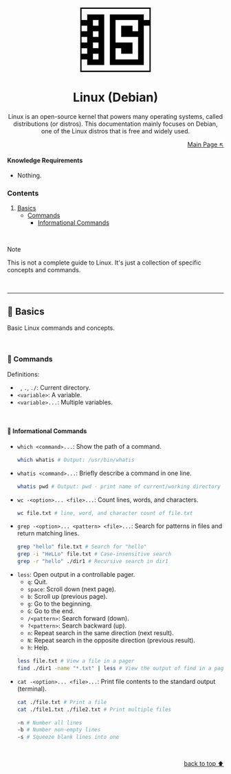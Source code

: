<p align="center">
  <img src="../logo.png" height="150">
</p>

<h1 align="center">Linux (Debian)</h1>

<p align="center">
  Linux is an open-source kernel that powers many operating systems, called distributions (or distros). This documentation mainly focuses on Debian, one of the Linux distros that is free and widely used.
</p>

<p align="right">
  <a href="../#tech-stack">Main Page ↖</a>
</p>

#### Knowledge Requirements

- Nothing.

### Contents

1. [Basics](#-basics)
   - [Commands](#-commands)
     - [Informational Commands](#-informational-commands)

<br>

> [!NOTE]
> This is not a complete guide to Linux. It's just a collection of specific concepts and commands.

<br>

<hr>

## 🔶 Basics

Basic Linux commands and concepts.

<br>

### 🔷 Commands

Definitions:

- ` `, `.`, `./`: Current directory.
- `<variable>`: A variable.
- `<variable>...`: Multiple variables.

<br>

#### 🔻 Informational Commands

- `which <command>...`: Show the path of a command.
  ```sh
  which whatis # Output: /usr/bin/whatis
  ```
- `whatis <command>...`: Briefly describe a command in one line.
  ```sh
  whatis pwd # Output: pwd - print name of current/working directory
  ```
- `wc -<option>... <file>...`: Count lines, words, and characters.
  ```sh
  wc file.txt # line, word, and character count of file.txt
  ```
- `grep -<option>... <pattern> <file>...`: Search for patterns in files and return matching lines.
  ```sh
  grep "hello" file.txt # Search for "hello"
  grep -i "HeLLo" file.txt # Case-insensitive search
  grep -r "hello" ./dir1 # Recursive search in dir1
  ```
- `less`: Open output in a controllable pager.
  - `q`: Quit.
  - `space`: Scroll down (next page).
  - `b`: Scroll up (previous page).
  - `g`: Go to the beginning.
  - `G`: Go to the end.
  - `/<pattern>`: Search forward (down).
  - `?<pattern>`: Search backward (up).
  - `n`: Repeat search in the same direction (next result).
  - `N`: Repeat search in the opposite direction (previous result).
  - `h`: Help.
  ```sh
  less file.txt # View a file in a pager
  find ./dir1 -name "*.txt" | less # View the output of find in a pager
  ```
- `cat -<option>... <file>...`: Print file contents to the standard output (terminal).
  ```sh
  cat ./file.txt # Print a file
  cat ./file1.txt ./file2.txt # Print multiple files
  ```
  ```sh
  -n # Number all lines
  -b # Number non-empty lines
  -s # Squeeze blank lines into one
  ```

<br>

<p align="right">
  <a href="#linux-debian">back to top ⬆</a>
</p>
